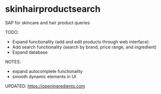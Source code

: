 # skinhairproductsearch
SAP for skincare and hair product queries

TODO:
- Expand functionality (add and edit products through web interface)
- Add search functionality (search by brand, price range, and ingredient)
- Expand database

NOTES:
- expand autocomplete functionality
- smooth dynamic elements in UI


UPDATED: https://openingredients.com
